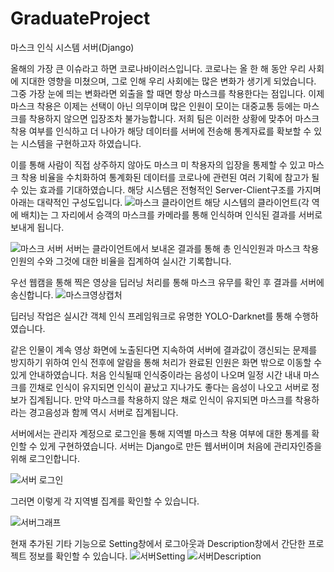 # GraduateProject
마스크 인식 시스템 서버(Django) 

올해의 가장 큰 이슈라고 하면 코로나바이러스입니다. 코로나는 올 한 해 동안 우리 사회에 지대한 영향을 미쳤으며, 그로 인해 우리 사회에는 많은 변화가 생기게 되었습니다. 
그중 가장 눈에 띄는 변화라면 외출을 할 때면 항상 마스크를 착용한다는 점입니다. 이제 마스크 착용은 이제는 선택이 아닌 의무이며 많은 인원이 모이는 대중교통 등에는 마스크를 착용하지 않으면 입장조차 불가능합니다. 저희 팀은 이러한 상황에 맞추어 마스크 착용 여부를 인식하고 더 나아가 해당 데이터를 서버에 전송해 통계자료를 확보할 수 있는 시스템을 구현하고자 하였습니다. 

이를 통해 사람이 직접 상주하지 않아도 마스크 미 착용자의 입장을 통제할 수 있고 마스크 착용 비율을 수치화하여 통계화된 데이터를 코로나에 관련된 여러 기획에 참고가 될 수 있는 효과를 기대하였습니다.
해당 시스템은 전형적인 Server-Client구조를 가지며 아래는 대략적인 구성도입니다.
![마스크 클라이언트](https://user-images.githubusercontent.com/43844233/97338212-98bb4b00-18c4-11eb-8246-67288a9983eb.JPG)
해당 시스템의 클라이언트(각 역에 배치)는 그 자리에서 승객의 마스크를 카메라를 통해 인식하며 인식된 결과를 서버로 보내게 됩니다.  

![마스크 서버](https://user-images.githubusercontent.com/43844233/97338194-9527c400-18c4-11eb-90d4-0a25c995983a.JPG)
서버는 클라이언트에서 보내온 결과를 통해 총 인식인원과 마스크 착용인원의 수와 그것에 대한 비율을 집계하여 실시간 기록합니다.  

우선 웹캠을 통해 
찍은 영상을 딥러닝 처리를 통해 마스크 유무를 확인 후 결과를 서버에 송신합니다. 
![마스크영상캡처](https://github.com/user-attachments/assets/cf68e213-d22e-41f2-930b-f0d7e75eba8f.JPG)

딥러닝 작업은 실시간 객체 인식 프레임워크로 유명한 YOLO-Darknet를 통해 수행하였습니다.

같은 인물이 계속 영상 화면에 노출된다면 지속하여 서버에 결과값이 갱신되는 문제를 방지하기 위하여 인식 전후에 알람을 통해 처리가 완료된 인원은 화면 밖으로 이동할 수 있게 안내하였습니다.
처음 인식될때 인식중이라는 음성이 나오며 일정 시간 내내 마스크를 낀채로 인식이 유지되면 인식이 끝났고 지나가도 좋다는 음성이 나오고 서버로 정보가 집계됩니다.
만약 마스크를 착용하지 않은 채로 인식이 유지되면 마스크를 착용하라는 경고음성과 함께 역시 서버로 집계됩니다.  

서버에서는 관리자 계정으로 로그인을 통해 지역별 마스크 착용 여부에 대한 통계를 확인할 수 있게 구현하였습니다. 서버는 Django로 만든 웹서버이며 처음에 관리자인증을 위해 로그인합니다.

![서버 로그인](https://user-images.githubusercontent.com/43844233/97338266-a244b300-18c4-11eb-9027-c3ba3c813642.JPG)

그러면 이렇게 각 지역별 집계를 확인할 수 있습니다.

![서버그래프](https://user-images.githubusercontent.com/43844233/97338247-9eb12c00-18c4-11eb-8b47-ca96e0f09b00.JPG)

현재 추가된 기타 기능으로 Setting창에서 로그아웃과 Description창에서 간단한 프로젝트 정보를 확인할 수 있습니다.
![서버Setting](https://user-images.githubusercontent.com/43844233/97338278-a375e000-18c4-11eb-9c25-a0c3c98c0813.JPG)
![서버Description](https://user-images.githubusercontent.com/43844233/97338284-a40e7680-18c4-11eb-8aaf-bc4d1b2f9f2d.JPG)
